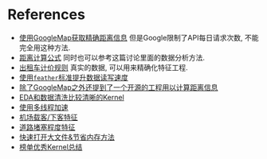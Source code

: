 # References

- [使用GoogleMap获取精确距离信息](https://www.kaggle.com/c/new-york-city-taxi-fare-prediction/discussion/62146) 但是Google限制了API每日请求次数, 不能完全用这种方法.
- [距离计算公式](https://www.kaggle.com/madhurisivalenka/cleansing-eda-modelling-lgbm-xgboost-starters) 同时也可以参考这篇讨论里面的数据分析方法.
- [出租车计价规则](https://www.kaggle.com/c/new-york-city-taxi-fare-prediction/discussion/63319) 真实的数据, 可以用来精确化特征工程.
- [使用`feather`标准提升数据读写速度](https://www.kaggle.com/ahsanmemon/saving-time-quick-read-55-million-values)
- [除了GoogleMap之外还提到了一个开源的工程用以计算距离信息](https://www.kaggle.com/c/new-york-city-taxi-fare-prediction/discussion/62738)
- [EDA和数据清洗比较清晰的Kernel](https://www.kaggle.com/madhurisivalenka/cleansing-eda-modelling-lgbm-xgboost-starters)
- [使用多线程加速](https://www.kaggle.com/c/new-york-city-taxi-fare-prediction/discussion/63474)
- [机场载客/下客特征](https://www.kaggle.com/c/new-york-city-taxi-fare-prediction/discussion/63098)
- [道路堵塞程度特征](https://www.kaggle.com/c/new-york-city-taxi-fare-prediction/discussion/62637)
- [快速打开大文件&节省内存方法](https://www.kaggle.com/szelee/how-to-import-a-csv-file-of-55-million-rows)
- [榜单优秀Kernel总结](https://www.kaggle.com/szelee/averaging-top-3-results-lb-2-97972)